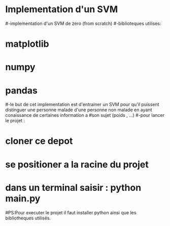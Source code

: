 # Implementation d'un SVM
#-implementation d'un SVM de zero (from scratch) 
#-biblioteques utilises:
#  matplotlib 
#  numpy
#  pandas
#-le but de cet implementation est d'entrainer un SVM pour qu'il puissent distinguer une personne malade d'une personne non malade en ayant conaissance de certaines information a #son sujet (poids , ...)
#-pour lancer le projet :
#  cloner ce depot
#  se positioner a la racine du projet
#  dans un terminal saisir : python main.py
#PS:Pour executer le projet il faut installer python ainsi que les bibliotheques utilisés.

